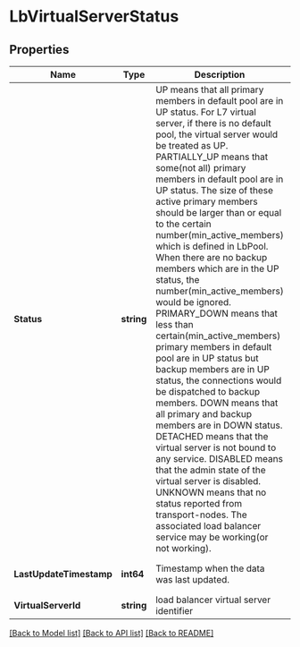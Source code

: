 # LbVirtualServerStatus

## Properties
Name | Type | Description | Notes
------------ | ------------- | ------------- | -------------
**Status** | **string** | UP means that all primary members in default pool are in UP status. For L7 virtual server, if there is no default pool, the virtual server would be treated as UP. PARTIALLY_UP means that some(not all) primary members in default pool are in UP status. The size of these active primary members should be larger than or equal to the certain number(min_active_members) which is defined in LbPool. When there are no backup members which are in the UP status, the number(min_active_members) would be ignored. PRIMARY_DOWN means that less than certain(min_active_members) primary members in default pool are in UP status but backup members are in UP status, the connections would be dispatched to backup members. DOWN means that all primary and backup members are in DOWN status. DETACHED means that the virtual server is not bound to any service. DISABLED means that the admin state of the virtual server is disabled. UNKNOWN means that no status reported from transport-nodes. The associated load balancer service may be working(or not working).  | [optional] [default to null]
**LastUpdateTimestamp** | **int64** | Timestamp when the data was last updated. | [optional] [default to null]
**VirtualServerId** | **string** | load balancer virtual server identifier | [default to null]

[[Back to Model list]](../README.md#documentation-for-models) [[Back to API list]](../README.md#documentation-for-api-endpoints) [[Back to README]](../README.md)

